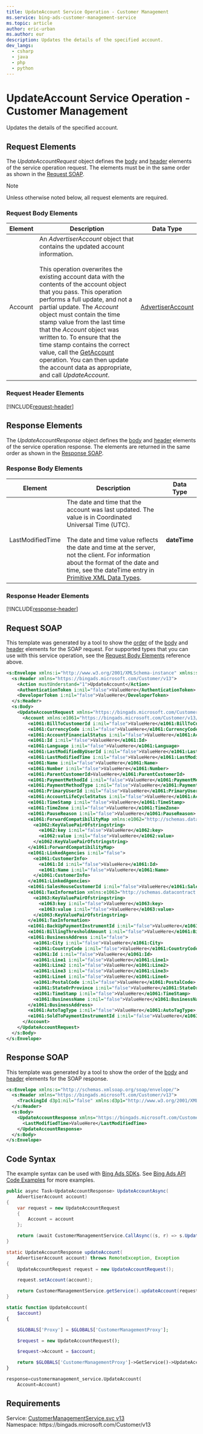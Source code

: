 ```yaml
---
title: UpdateAccount Service Operation - Customer Management
ms.service: bing-ads-customer-management-service
ms.topic: article
author: eric-urban
ms.author: eur
description: Updates the details of the specified account.
dev_langs: 
  - csharp
  - java
  - php
  - python
---
```

# UpdateAccount Service Operation - Customer Management
Updates the details of the specified account.

## <a name="request"></a>Request Elements
The *UpdateAccountRequest* object defines the [body](#request-body) and [header](#request-header) elements of the service operation request. The elements must be in the same order as shown in the [Request SOAP](#request-soap). 

> [!NOTE]
> Unless otherwise noted below, all request elements are required.

### <a name="request-body"></a>Request Body Elements

|Element|Description|Data Type|
|-----------|---------------|-------------|
|<a name="account"></a>Account|An *AdvertiserAccount* object that contains the updated account information.<br/><br/>This operation overwrites the existing account data with the contents of the account object that you pass. This operation performs a full update, and not a partial update. The *Account* object must contain the time stamp value from the last time that the *Account* object was written to. To ensure that the time stamp contains the correct value, call the [GetAccount](getaccount.md) operation. You can then update the account data as appropriate, and call *UpdateAccount*.|[AdvertiserAccount](advertiseraccount.md)|

### <a name="request-header"></a>Request Header Elements
[!INCLUDE[request-header](./includes/request-header.md)]

## <a name="response"></a>Response Elements
The *UpdateAccountResponse* object defines the [body](#response-body) and [header](#response-header) elements of the service operation response. The elements are returned in the same order as shown in the [Response SOAP](#response-soap).

### <a name="response-body"></a>Response Body Elements

|Element|Description|Data Type|
|-----------|---------------|-------------|
|<a name="lastmodifiedtime"></a>LastModifiedTime|The date and time that the account was last updated. The value is in Coordinated Universal Time (UTC).<br/><br/>The date and time value reflects the date and time at the server, not the client. For information about the format of the date and time, see the dateTime entry in [Primitive XML Data Types](https://go.microsoft.com/fwlink/?linkid=859198).|**dateTime**|

### <a name="response-header"></a>Response Header Elements
[!INCLUDE[response-header](./includes/response-header.md)]

## <a name="request-soap"></a>Request SOAP
This template was generated by a tool to show the [order](../guides/services-protocol.md#element-order) of the [body](#request-body) and [header](#request-header) elements for the SOAP request. For supported types that you can use with this service operation, see the [Request Body Elements](#request-header) reference above.

```xml
<s:Envelope xmlns:i="http://www.w3.org/2001/XMLSchema-instance" xmlns:s="http://schemas.xmlsoap.org/soap/envelope/">
  <s:Header xmlns="https://bingads.microsoft.com/Customer/v13">
    <Action mustUnderstand="1">UpdateAccount</Action>
    <AuthenticationToken i:nil="false">ValueHere</AuthenticationToken>
    <DeveloperToken i:nil="false">ValueHere</DeveloperToken>
  </s:Header>
  <s:Body>
    <UpdateAccountRequest xmlns="https://bingads.microsoft.com/Customer/v13">
      <Account xmlns:e1061="https://bingads.microsoft.com/Customer/v13/Entities" i:nil="false">
        <e1061:BillToCustomerId i:nil="false">ValueHere</e1061:BillToCustomerId>
        <e1061:CurrencyCode i:nil="false">ValueHere</e1061:CurrencyCode>
        <e1061:AccountFinancialStatus i:nil="false">ValueHere</e1061:AccountFinancialStatus>
        <e1061:Id i:nil="false">ValueHere</e1061:Id>
        <e1061:Language i:nil="false">ValueHere</e1061:Language>
        <e1061:LastModifiedByUserId i:nil="false">ValueHere</e1061:LastModifiedByUserId>
        <e1061:LastModifiedTime i:nil="false">ValueHere</e1061:LastModifiedTime>
        <e1061:Name i:nil="false">ValueHere</e1061:Name>
        <e1061:Number i:nil="false">ValueHere</e1061:Number>
        <e1061:ParentCustomerId>ValueHere</e1061:ParentCustomerId>
        <e1061:PaymentMethodId i:nil="false">ValueHere</e1061:PaymentMethodId>
        <e1061:PaymentMethodType i:nil="false">ValueHere</e1061:PaymentMethodType>
        <e1061:PrimaryUserId i:nil="false">ValueHere</e1061:PrimaryUserId>
        <e1061:AccountLifeCycleStatus i:nil="false">ValueHere</e1061:AccountLifeCycleStatus>
        <e1061:TimeStamp i:nil="false">ValueHere</e1061:TimeStamp>
        <e1061:TimeZone i:nil="false">ValueHere</e1061:TimeZone>
        <e1061:PauseReason i:nil="false">ValueHere</e1061:PauseReason>
        <e1061:ForwardCompatibilityMap xmlns:e1062="http://schemas.datacontract.org/2004/07/System.Collections.Generic" i:nil="false">
          <e1062:KeyValuePairOfstringstring>
            <e1062:key i:nil="false">ValueHere</e1062:key>
            <e1062:value i:nil="false">ValueHere</e1062:value>
          </e1062:KeyValuePairOfstringstring>
        </e1061:ForwardCompatibilityMap>
        <e1061:LinkedAgencies i:nil="false">
          <e1061:CustomerInfo>
            <e1061:Id i:nil="false">ValueHere</e1061:Id>
            <e1061:Name i:nil="false">ValueHere</e1061:Name>
          </e1061:CustomerInfo>
        </e1061:LinkedAgencies>
        <e1061:SalesHouseCustomerId i:nil="false">ValueHere</e1061:SalesHouseCustomerId>
        <e1061:TaxInformation xmlns:e1063="http://schemas.datacontract.org/2004/07/System.Collections.Generic" i:nil="false">
          <e1063:KeyValuePairOfstringstring>
            <e1063:key i:nil="false">ValueHere</e1063:key>
            <e1063:value i:nil="false">ValueHere</e1063:value>
          </e1063:KeyValuePairOfstringstring>
        </e1061:TaxInformation>
        <e1061:BackUpPaymentInstrumentId i:nil="false">ValueHere</e1061:BackUpPaymentInstrumentId>
        <e1061:BillingThresholdAmount i:nil="false">ValueHere</e1061:BillingThresholdAmount>
        <e1061:BusinessAddress i:nil="false">
          <e1061:City i:nil="false">ValueHere</e1061:City>
          <e1061:CountryCode i:nil="false">ValueHere</e1061:CountryCode>
          <e1061:Id i:nil="false">ValueHere</e1061:Id>
          <e1061:Line1 i:nil="false">ValueHere</e1061:Line1>
          <e1061:Line2 i:nil="false">ValueHere</e1061:Line2>
          <e1061:Line3 i:nil="false">ValueHere</e1061:Line3>
          <e1061:Line4 i:nil="false">ValueHere</e1061:Line4>
          <e1061:PostalCode i:nil="false">ValueHere</e1061:PostalCode>
          <e1061:StateOrProvince i:nil="false">ValueHere</e1061:StateOrProvince>
          <e1061:TimeStamp i:nil="false">ValueHere</e1061:TimeStamp>
          <e1061:BusinessName i:nil="false">ValueHere</e1061:BusinessName>
        </e1061:BusinessAddress>
        <e1061:AutoTagType i:nil="false">ValueHere</e1061:AutoTagType>
        <e1061:SoldToPaymentInstrumentId i:nil="false">ValueHere</e1061:SoldToPaymentInstrumentId>
      </Account>
    </UpdateAccountRequest>
  </s:Body>
</s:Envelope>
```

## <a name="response-soap"></a>Response SOAP
This template was generated by a tool to show the order of the [body](#response-body) and [header](#response-header) elements for the SOAP response.

```xml
<s:Envelope xmlns:s="http://schemas.xmlsoap.org/soap/envelope/">
  <s:Header xmlns="https://bingads.microsoft.com/Customer/v13">
    <TrackingId d3p1:nil="false" xmlns:d3p1="http://www.w3.org/2001/XMLSchema-instance">ValueHere</TrackingId>
  </s:Header>
  <s:Body>
    <UpdateAccountResponse xmlns="https://bingads.microsoft.com/Customer/v13">
      <LastModifiedTime>ValueHere</LastModifiedTime>
    </UpdateAccountResponse>
  </s:Body>
</s:Envelope>
```

## <a name="example"></a>Code Syntax
The example syntax can be used with [Bing Ads SDKs](../guides/client-libraries.md). See [Bing Ads API Code Examples](../guides/code-examples.md) for more examples.
```csharp
public async Task<UpdateAccountResponse> UpdateAccountAsync(
	AdvertiserAccount account)
{
	var request = new UpdateAccountRequest
	{
		Account = account
	};

	return (await CustomerManagementService.CallAsync((s, r) => s.UpdateAccountAsync(r), request));
}
```
```java
static UpdateAccountResponse updateAccount(
	AdvertiserAccount account) throws RemoteException, Exception
{
	UpdateAccountRequest request = new UpdateAccountRequest();

	request.setAccount(account);

	return CustomerManagementService.getService().updateAccount(request);
}
```
```php
static function UpdateAccount(
	$account)
{

	$GLOBALS['Proxy'] = $GLOBALS['CustomerManagementProxy'];

	$request = new UpdateAccountRequest();

	$request->Account = $account;

	return $GLOBALS['CustomerManagementProxy']->GetService()->UpdateAccount($request);
}
```
```python
response=customermanagement_service.UpdateAccount(
	Account=Account)
```

## Requirements
Service: [CustomerManagementService.svc v13](https://clientcenter.api.bingads.microsoft.com/Api/CustomerManagement/v13/CustomerManagementService.svc)  
Namespace: https\://bingads.microsoft.com/Customer/v13  

